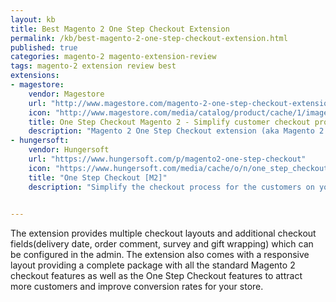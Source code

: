 ```yaml
---
layout: kb
title: Best Magento 2 One Step Checkout Extension
permalink: /kb/best-magento-2-one-step-checkout-extension.html
published: true
categories: magento-2 magento-extension-review
tags: magento-2 extension review best
extensions:
- magestore:
	vendor: Magestore
	url: "http://www.magestore.com/magento-2-one-step-checkout-extension.html"
	icon: "http://www.magestore.com/media/catalog/product/cache/1/image/300x/9df78eab33525d08d6e5fb8d27136e95/o/s/osc2.jpg"
	title: One Step Checkout Magento 2 - Simplify customer checkout process
	description: "Magento 2 One Step Checkout extension (aka Magento 2 One Page Checkout) simplifies customers checkout process with all checkout steps appeared on a single page. Thus, customers can fill in information and modify any step without back and forth."
- hungersoft:
	vendor: Hungersoft
	url: "https://www.hungersoft.com/p/magento2-one-step-checkout"
	icon: "https://www.hungersoft.com/media/cache/o/n/one_step_checkout_600x600.png"
	title: "One Step Checkout [M2]"
	description: "Simplify the checkout process for the customers on your Magento 2 store with the One Step Checkout extension. This extension allows you to convert the standard checkout in your Magento 2 store with multiple steps into a single step checkout."
		

---
```



The extension provides multiple checkout layouts and additional checkout fields(delivery date, order comment, survey and gift wrapping) which can be configured in the admin. The extension also comes with a responsive layout providing a complete package with all the standard Magento 2 checkout features as well as the One Step Checkout features to attract more customers and improve conversion rates for your store.

